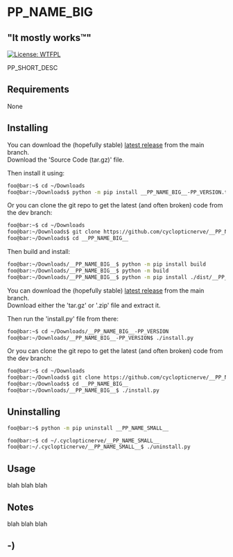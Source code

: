 <!----------------------------------------------------------------------------->
<!-- Project : __PP_NAME_BIG__                                 /          \  -->
<!-- Filename: README.md                                      |     ()     | -->
<!-- Date    : __PP_DATE__                                    |            | -->
<!-- Author  : cyclopticnerve                                 |   \____/   | -->
<!-- License : WTFPLv2                                         \          /  -->
<!----------------------------------------------------------------------------->

# __PP_NAME_BIG__

## "It mostly works™"
[![License: WTFPL](https://img.shields.io/badge/License-WTFPL-brightgreen.svg)](http://www.wtfpl.net/about/)

<!-- __RM_SHORT_DESC_START__ -->
PP_SHORT_DESC
<!-- __RM_SHORT_DESC_END__ -->

<!-- ![Screenshot](misc/screenshot.jpg) -->

## Requirements
<!-- __RM_PY_DEPS_START__ -->
None
<!-- __RM_PY_DEPS_END__ -->

## Installing
<!-- __RM_MOD_START__ -->
You can download the (hopefully stable)
[latest release](https://github.com/cyclopticnerve/__PP_NAME_BIG__/releases/latest)
from the main branch.<br>
Download the 'Source Code (tar.gz)' file.

Then install it using:
```bash
foo@bar:~$ cd ~/Downloads
foo@bar:~/Downloads$ python -m pip install __PP_NAME_BIG__-PP_VERSION.tar.gz
```
Or you can clone the git repo to get the latest (and often broken) code from the 
dev branch:
```bash
foo@bar:~$ cd ~/Downloads
foo@bar:~/Downloads$ git clone https://github.com/cyclopticnerve/__PP_NAME_BIG__
foo@bar:~/Downloads$ cd __PP_NAME_BIG__
```
Then build and install:
```bash
foo@bar:~/Downloads/__PP_NAME_BIG__$ python -m pip install build
foo@bar:~/Downloads/__PP_NAME_BIG__$ python -m build
foo@bar:~/Downloads/__PP_NAME_BIG__$ python -m pip install ./dist/__PP_NAME_SMALL__-PP_VERSION.tar.gz
```
<!-- __RM_MOD_END__ -->
<!-- __RM_APP_START__ -->
You can download the (hopefully stable)
[latest release](https://github.com/cyclopticnerve/__PP_NAME_BIG__/releases/latest)
from the main branch.<br>
Download either the 'tar.gz' or '.zip' file and extract it.

Then run the 'install.py' file from there:
```bash
foo@bar:~$ cd ~/Downloads/__PP_NAME_BIG__-PP_VERSION
foo@bar:~/Downloads/__PP_NAME_BIG__-PP_VERSION$ ./install.py
```
Or you can clone the git repo to get the latest (and often broken) code from the
dev branch:
```bash
foo@bar:~$ cd ~/Downloads
foo@bar:~/Downloads$ git clone https://github.com/cyclopticnerve/__PP_NAME_BIG__
foo@bar:~/Downloads$ cd __PP_NAME_BIG__
foo@bar:~/Downloads/__PP_NAME_BIG__$ ./install.py
```
<!-- __RM_APP_END__ -->

## Uninstalling
<!-- __RM_MOD_START__ -->
```bash
foo@bar:~$ python -m pip uninstall __PP_NAME_SMALL__
```
<!-- __RM_MOD_END__ -->
<!-- __RM_APP_START__ -->
```bash
foo@bar:~$ cd ~/.cyclopticnerve/__PP_NAME_SMALL__
foo@bar:~/.cyclopticnerve/__PP_NAME_SMALL__$ ./uninstall.py
```
<!-- __RM_APP_END__ -->

## Usage
blah blah blah

## Notes
blah blah blah

## -)
<!-- -) -->
